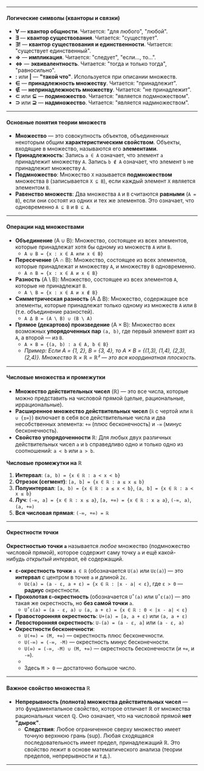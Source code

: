 
---
#### Логические символы (кванторы и связки)

*   **∀** — **квантор общности**. Читается: "для любого", "любой".
*   **∃** — **квантор существования**. Читается: "существует".
*   **∃!** — **квантор существования и единственности**. Читается: "существует единственный".
*   **⇒** — **импликация**. Читается: "следует", "если..., то...".
*   **⇔** — **эквивалентность**. Читается: "тогда и только тогда", "равносильно".
*   **:** или **|** — **"такой что"**. Используется при описании множеств.
*   **∈** — **принадлежность множеству**. Читается: "принадлежит".
*   **∉** — **непринадлежность множеству**. Читается: "не принадлежит".
*   **⊂** или **⊆** — **подмножество**. Читается: "является подмножеством".
*   **⊃** или **⊇** — **надмножество**. Читается: "является надмножеством".
---

#### Основные понятия теории множеств

*   **Множество** — это совокупность объектов, объединенных некоторым общим **характеристическим свойством**. Объекты, входящие в множество, называются его **элементами**.
*   **Принадлежность**: Запись `a ∈ A` означает, что элемент `a` принадлежит множеству `A`. Запись `b ∉ A` означает, что элемент `b` не принадлежит множеству `A`.
*   **Подмножество**: Множество `X` называется **подмножеством** множества `B` (записывается `X ⊆ B`), если каждый элемент `X` является элементом `B`.
*   **Равенство множеств**: Два множества `A` и `B` считаются **равными** (`A = B`), если они состоят из одних и тех же элементов. Это означает, что одновременно `A ⊆ B` и `B ⊆ A`.

---

#### Операции над множествами

*   **Объединение** (A ∪ B): Множество, состоящее из всех элементов, которые принадлежат хотя бы одному из множеств `A` или `B`.
    *   `A ∪ B = {x : x ∈ A или x ∈ B}`
*   **Пересечение** (A ∩ B): Множество, состоящее из всех элементов, которые принадлежат и множеству `A`, и множеству `B` одновременно.
    *   `A ∩ B = {x : x ∈ A и x ∈ B}`
*   **Разность** (A \ B): Множество, состоящее из всех элементов `A`, которые не принадлежат `B`.
    *   `A \ B = {x : x ∈ A и x ∉ B}`
*   **Симметрическая разность** (A Δ B): Множество, содержащее все элементы, которые принадлежат только одному из множеств `A` или `B` (т.е. объединение разностей).
    *   `A Δ B = (A \ B) ∪ (B \ A)`
*   **Прямое (декартово) произведение** (A × B): Множество всех возможных **упорядоченных пар** `(a, b)`, где первый элемент взят из `A`, а второй — из `B`.
    *   `A × B = {(a, b) : a ∈ A, b ∈ B}`
    *   *Пример: Если A = {1, 2}, B = {3, 4}, то A × B = {(1,3), (1,4), (2,3), (2,4)}. Множество ℝ × ℝ = ℝ² — это вся координатная плоскость.*

---

#### Числовые множества и промежутки

*   **Множество действительных чисел** (ℝ) — это все числа, которые можно представить на числовой прямой (целые, рациональные, иррациональные).
*   **Расширенное множество действительных чисел** (`ℝ` с чертой или `ℝ ∪ {±∞}`) включает в себя все действительные числа и два несобственных элемента: `+∞` (плюс бесконечность) и `-∞` (минус бесконечность).
*   **Свойство упорядоченности ℝ**: Для любых двух различных действительных чисел `a` и `b` справедливо одно и только одно из соотношений: `a < b` или `a > b`.

**Числовые промежутки на ℝ**

1.  **Интервал**: `(a, b) = {x ∈ ℝ : a < x < b}`
2.  **Отрезок (сегмент)**: `[a, b] = {x ∈ ℝ : a ≤ x ≤ b}`
3.  **Полуинтервал**: `[a, b) = {x ∈ ℝ : a ≤ x < b}`, `(a, b] = {x ∈ ℝ : a < x ≤ b}`
4.  **Луч**: `(-∞, a] = {x ∈ ℝ : x ≤ a}`, `[a, +∞) = {x ∈ ℝ : x ≥ a}`, `(-∞, a)`, `(a, +∞)`
5.  **Вся числовая прямая**: `(-∞, +∞) = ℝ`
---

#### Окрестности точки

**Окрестностью точки `a`** называется _любое_ множество (подмножество числовой прямой), которое содержит саму точку `a` и ещё какой-нибудь _открытый интервал_, её содержащий.

*   **ε-окрестность точки** `a ∈ ℝ` (обозначается `U(a)` или `Uε(a)`) — это **интервал** с центром в точке `a` и длиной `2ε`.
    *   `Uε(a) = (a - ε, a + ε) = {x ∈ ℝ : |x - a| < ε}`, где `ε > 0` — **радиус** окрестности.
*   **Проколотая ε-окрестность** (обозначается `U˚(a)` или `U˚ε(a)`) — это такая же окрестность, но **без самой точки** `a`.
    *   `U˚ε(a) = (a - ε, a) ∪ (a, a + ε) = {x ∈ ℝ : 0 < |x - a| < ε}`
*   **Правосторонняя окрестность**: `U+(a) = [a, a + ε)` или `(a, a + ε)`
*   **Левосторонняя окрестность**: `U-(a) = (a - ε, a]` или `(a - ε, a)`
*   **Окрестности бесконечности**:
    *   `U(+∞) = (M, +∞)` — окрестность плюс бесконечности.
    *   `U(-∞) = (-∞, -M)` — окрестность минус бесконечности.
    *   `U(∞) = (-∞, -M) ∪ (M, +∞)` — окрестность бесконечности (и `+∞`, и `-∞`). 
    * 
    * Здесь `M > 0` — достаточно большое число.

---
#### Важное свойство множества ℝ

*   **Непрерывность (полнота) множества действительных чисел** — это фундаментальное свойство, которое отличает ℝ от множества рациональных чисел ℚ. Оно означает, что на числовой прямой **нет "дырок"**.
    *   **Следствия**: Любое ограниченное сверху множество имеет точную верхнюю грань (sup). Любая сходящаяся последовательность имеет предел, принадлежащий ℝ. Это свойство лежит в основе математического анализа (теории пределов, непрерывности и т.д.).

---
